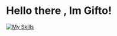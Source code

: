 <h1 align="left">Hello there , Im Gifto!</h1>


[![My Skills](https://skillicons.dev/icons?i=js,html,css,nodejs,reactjs,laravel,mongodb,express&theme=dark)](https://skillicons.dev)
